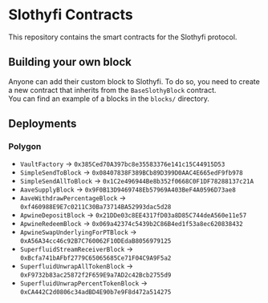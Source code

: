 # Slothyfi Contracts

This repository contains the smart contracts for the Slothyfi protocol.

## Building your own block

Anyone can add their custom block to Slothyfi. To do so, you need to create a new contract that inherits from the `BaseSlothyBlock` contract.  
You can find an example of a blocks in the `blocks/` directory.

## Deployments

### Polygon

- `VaultFactory` -> `0x385Ced70A397bc8e35583376e141c15C44915D53`
- `SimpleSendToBlock` -> `0x08407838F389BCb89D399D0AAC4E665edF9fb978`
- `SimpleSendAllToBlock` -> `0x1C2e496944Be8b352f0668C0F1DF78288137c21A`
- `AaveSupplyBlock` -> `0x9F0B13D9469748Eb57969A403BeF4A0596D73ae8`
- `AaveWithdrawPercentageBlock` -> `0xf460988E9E7c0211C30Ba73714BA52993dac5d28`
- `ApwineDepositBlock` -> `0x21DDe03c8EE4317fD03a8D85C744deA560e11e57`
- `ApwineRedeemBlock` -> `0x069a42374c5439b2C86B4ed1f53a8ec620838432`
- `ApwineSwapUnderlyingForPTBlock` -> `0xA56A34cc46c92B7C760062F10DEdaB8056979125`
- `SuperfluidStreamReceiverBlock` -> `0xBcfa741bAFbf2779C65065685Ce71F04C9A9F5a2`
- `SuperfluidUnwrapAllTokenBlock` -> `0xF9732b83ac25872f2F659E9a7AD2c42Bcb2755d9`
- `SuperfluidUnwrapPercentTokenBlock` -> `0xCA442C2d0806c34adBD4E90b7e9F8d472a514275`
